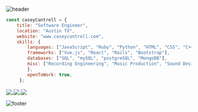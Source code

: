 ![header](https://capsule-render.vercel.app/api?type=waving&color=0:33C4FF,100:33FFE6&height=160&section=header&text=Casey%20Cantrell&animation=scaleIn&fontSize=40&fontColor=ffffff&fontAlignY=30)
```js
const caseyCantrell = {
    title: "Software Engineer",
    location: "Austin TX",
    website: "www.caseycantrell.com",
    skills: {
        languages: ["JavaScript", "Ruby", "Python", "HTML", "CSS", "C++", "PHP"],
        frameworks: ["Vue.js", "React", "Rails", "Bootstrap"],
        databases: ["SQL", "mySQL", "postgreSQL", "MongoDB"],
        misc: ["Recording Engineering", "Music Production", "Sound Design", "Audio/Video Editing"]
        },
        openToWork: true,
     };
```
<a href="https://www.linkedin.com/in/cantrellcasey">
<img align="center" src="https://img.shields.io/badge/-Casey_Cantrell-blue?style=for-the-badge&logo=Linkedin&logoColor=white&link=https://www.linkedin.com/in/cantrellcasey" /> 
</a> 
<a href="https://www.instagram.com/caseyrells">
<img align="center" src="https://img.shields.io/badge/-caseyrells-orange?style=for-the-badge&logo=Instagram&logoColor=white&link=https://www.instagram.com/caseyrells" /> 
</a>  
<a href="mailto:cantrellcasey@gmail.com">
<img align="center" src="https://img.shields.io/badge/-cantrellcasey@gmail.com-c14438?style=for-the-badge&logo=Gmail&logoColor=white&link=mailto:cantrellcasey@gmail.com" />
</a>
    
![footer](https://capsule-render.vercel.app/api?type=waving&color=0:33FFE6,100:33C4FF&height=95&section=footer)
